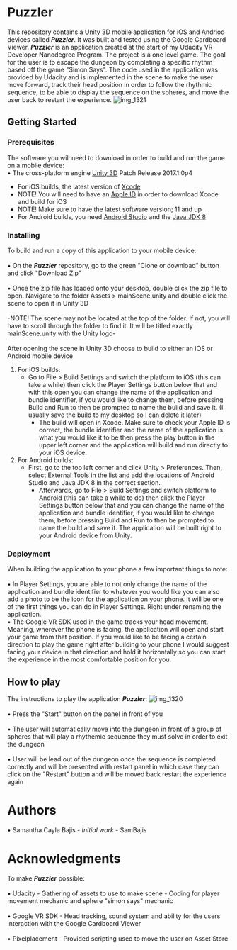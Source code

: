 # Puzzler
This repository contains a Unity 3D mobile application for iOS and Andriod devices called **_Puzzler_**. It was built and tested using the Google Cardboard Viewer. **_Puzzler_** is an application created at the start of my Udacity VR Developer Nanodegree Program. The project is a one level game. The goal for the user is to escape the dungeon by completing a specific rhythm based off the game "Simon Says". The code used in the application was provided by Udacity and is implemented in the scene to make the user move forward, track their head position in order to follow the rhythmic sequence, to be able to display the sequence on the spheres, and move the user back to restart the experience.
![img_1321](https://user-images.githubusercontent.com/35173600/36050316-10e7aa52-0db4-11e8-88fe-529319343fd0.PNG)
## Getting Started

### Prerequisites
The software you will need to download in order to build and run the game on a mobile device:
<br /> • The cross-platform engine [Unity 3D](https://unity3d.com/unity/qa/patch-releases/2017.1.0p4 "Unity 3D download") Patch Release 2017.1.0p4
<br />
- For iOS builds, the latest version of [Xcode](https://developer.apple.com/download/ "Xcode 9.3 Beta")
- NOTE! You will need to have an [Apple ID](https://appleid.apple.com/account#!&page=create "Developer Account") in order to download Xcode and build for iOS
- NOTE! Make sure to have the latest software version; 11 and up
- For Android builds, you need [Android Studio](https://developer.android.com/studio/index.html "Android Studio download") and the [Java JDK 8](http://www.oracle.com/technetwork/java/javase/downloads/jdk8-downloads-2133151.html "JDK download")

### Installing
To build and run a copy of this application to your mobile device:
<br />
<br /> • On the **_Puzzler_** repository, go to the green "Clone or download" button and click "Download Zip"
<br />
<br /> • Once the zip file has loaded onto your desktop, double click the zip file to open. Navigate to the folder Assets > mainScene.unity and double click the scene to open it in Unity 3D
<br />
<br /> -NOTE! The scene may not be located at the top of the folder. If not, you will have to scroll through the folder to find it. It will be titled exactly mainScene.unity with the Unity logo-
<br />
<br /> After opening the scene in Unity 3D choose to build to either an iOS or Android mobile device
<br />
1. For iOS builds:
   - Go to File > Build Settings and switch the platform to iOS (this can take a while) then click the Player Settings button below that and with this open you can change the name of the application and bundle identifier, if you would like to change them, before pressing Build and Run to then be prompted to name the build and save it. (I usually save the build to my desktop so I can delete it later) 
     - The build will open in Xcode. Make sure to check your Apple ID is correct, the bundle identifier and the name of the application is what you would like it to be then press the play button in the upper left corner and the application will build and run directly to your iOS device.
2. For Android builds:
   - First, go to the top left corner and click Unity > Preferences. Then, select External Tools in the list and add the locations of Android Studio and Java JDK 8 in the correct section.
     - Afterwards, go to File > Build Settings and switch platform to Android (this can take a while to do) then click the Player Settings button below that and you can change the name of the application and bundle identifier, if you would like to change them, before pressing Build and Run to then be prompted to name the build and save it. The application will be built right to your Android device from Unity. 

### Deployment
When building the application to your phone a few important things to note:
<br />
<br /> • In Player Settings, you are able to not only change the name of the application and bundle identifier to whatever you would like you can also add a photo to be the icon for the application on your phone. It will be one of the first things you can do in Player Settings. Right under renaming the application.
<br /> • The Google VR SDK used in the game tracks your head movement. Meaning, wherever the phone is facing, the application will open and start your game from that position. If you would like to be facing a certain direction to play the game right after building to your phone I would suggest facing your device in that direction and hold it horizontally so you can start the experience in the most comfortable position for you.


## How to play
The instructions to play the application **_Puzzler_**:
![img_1320](https://user-images.githubusercontent.com/35173600/36050340-2ca04f88-0db4-11e8-97f8-22c4ff2fb8d6.PNG)
<br />
<br /> • Press the "Start" button on the panel in front of you
<br />
<br /> • The user will automatically move into the dungeon in front of a group of spheres that will play a rhythemic sequence they must solve in order to exit the dungeon
<br />
<br /> • User will be lead out of the dungeon once the sequence is completed correctly and will be presented with restart panel in which case they can click on the "Restart" button and will be moved back restart the experience again
<br />

# Authors
• Samantha Cayla Bajis - _Initial work_ - SamBajis

# Acknowledgments
To make **_Puzzler_** possible:
<br /> 
<br /> • Udacity - Gathering of assets to use to make scene 
                 - Coding for player movement mechanic and sphere "simon says" mechanic
<br /> 
<br /> • Google VR SDK - Head tracking, sound system and ability for the users interaction with the Google Cardboard Viewer
<br /> 
<br /> • Pixelplacement - Provided scripting used to move the user on Asset Store
